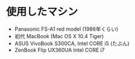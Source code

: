 # 使用したマシン

* Panasonic FS-A1 red model (1986年くらい)
* 初代 MacBook (Mac OS X 10.4 Tiger)
* ASUS VivoBook S300CA, Intel CORE i5 (たぶん)
* ZenBook Flip UX360UA Intel CORE i7

